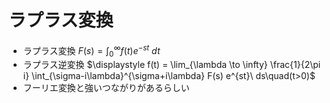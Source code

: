 # ラプラス変換

- ラプラス変換 $\displaystyle F(s) = \int_0^\infty f(t)e^{-st}\ dt$
- ラプラス逆変換 $\displaystyle f(t) = \lim_{\lambda \to \infty} \frac{1}{2\pi i} \int_{\sigma-i\lambda}^{\sigma+i\lambda} F(s) e^{st}\ ds\quad(t>0)$
- フーリエ変換と強いつながりがあるらしい
